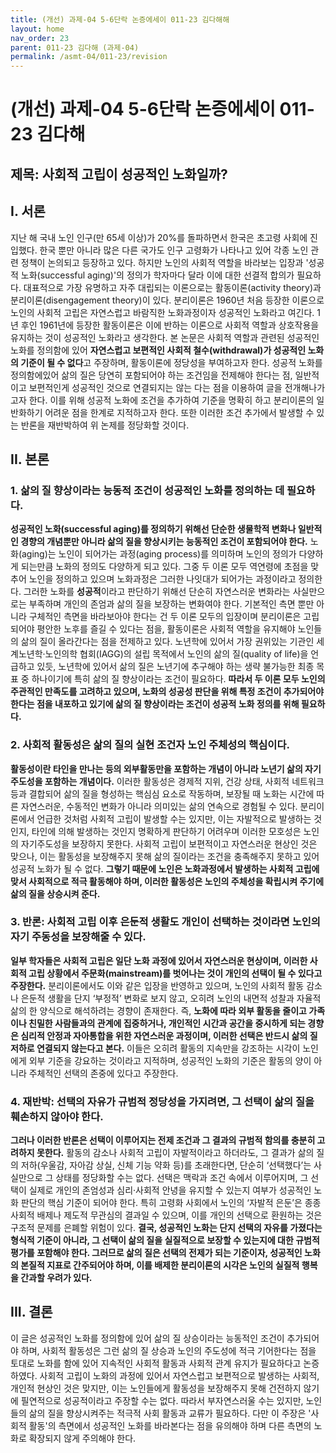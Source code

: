 ```yaml
---
title: (개선) 과제-04 5-6단락 논증에세이 011-23 김다해해
layout: home
nav_order: 23
parent: 011-23 김다해 (과제-04)
permalink: /asmt-04/011-23/revision
---
```


# (개선) 과제-04 5-6단락 논증에세이 011-23 김다해

## 제목: 사회적 고립이 성공적인 노화일까?

## I. 서론

지난 해 국내 노인 인구(만 65세 이상)가 20%를 돌파하면서 한국은 초고령 사회에 진입했다. 한국 뿐만 아니라 많은 다른 국가도 인구 고령화가 나타나고 있어 각종 노인 관련 정책이 논의되고 등장하고 있다. 하지만 노인의 사회적 역할을 바라보는 입장과 '성공적 노화(successful aging)'의 정의가 학자마다 달라 이에 대한 선결적 합의가 필요하다. 대표적으로 가장 유명하고 자주 대립되는 이론으로는 활동이론(activity theory)과 분리이론(disengagement theory)이 있다. 분리이론은 1960년 처음 등장한 이론으로 노인의 사회적 고립은 자연스럽고 바람직한 노화과정이자 성공적인 노화라고 여긴다. 1년 후인 1961년에 등장한 활동이론은 이에 반하는 이론으로 사회적 역할과 상호작용을 유지하는 것이 성공적인 노화라고 생각한다. 본 논문은 사회적 역할과 관련된 성공적인 노화를 정의함에 있어 **자연스럽고 보편적인 사회적 철수(withdrawal)가 성공적인 노화의 기준이 될 수 없다**고 주장하며, 활동이론에 정당성을 부여하고자 한다. 성공적 노화를 정의함에있어 삶의 질은 당연히 포함되어야 하는 조건임을 전제해야 한다는 점, 일반적이고 보편적인게 성공적인 것으로 연결되지는 않는 다는 점을 이용하여 글을 전개해나가고자 한다. 이를 위해 성공적 노화에 조건을 추가하여 기준을 명확히 하고 분리이론의 일반화하기 어려운 점을 한계로 지적하고자 한다. 또한 이러한 조건 추가에서 발생할 수 있는 반론을 재반박하여 위 논제를 정당화할 것이다.

## II. 본론

### 1. 삶의 질 향상이라는 능동적 조건이 성공적인 노화를 정의하는 데 필요하다.

**성공적인 노화(successful aging)를 정의하기 위해선 단순한 생물학적 변화나 일반적인 경향의 개념뿐만 아니라 삶의 질을 향상시키는 능동적인 조건이 포함되어야 한다.** 노화(aging)는 노인이 되어가는 과정(aging process)를 의미하며 노인의 정의가 다양하게 되는만큼 노화의 정의도 다양하게 되고 있다. 그중 두 이론 모두 역연령에 초점을 맞추어 노인을 정의하고 있으며 노화과정은 그러한 나잇대가 되어가는 과정이라고 정의한다. 그러한 노화를 **성공적**이라고 판단하기 위해선 단순히 자연스러운 변화라는 사실만으로는 부족하며 개인의 존엄과 삶의 질을 보장하는 변화여야 한다. 기본적인 측면 뿐만 아니라 구체적인 측면을 바라보아야 한다는 건 두 이론 모두의 입장이며 분리이론은 고립되어야 평안한 노후를 즐길 수 있다는 점을, 활동이론은 사회적 역할을 유지해야 노인들의 삶의 질이 올라간다는 점을 전제하고 있다. 노년학에 있어서 가장 권위있는 기관인 세계노년학·노인의학 협회(IAGG)의 설립 목적에서 노인의 삶의 질(quality of life)을 언급하고 있듯, 노년학에 있어서 삶의 질은 노년기에 추구해야 하는 생략 불가능한 최종 목표 중 하나이기에 특히 삶의 질 향상이라는 조건이 필요하다. **따라서 두 이론 모두 노인의 주관적인 만족도를 고려하고 있으며, 노화의 성공성 판단을 위해 특정 조건이 추가되어야 한다는 점을 내포하고 있기에 삶의 질 향상이라는 조건이 성공적 노화 정의를 위해 필요하다.**

### 2. 사회적 활동성은 삶의 질의 실현 조건자 노인 주체성의 핵심이다.

**활동성이란 타인을 만나는 등의 외부활동만을 포함하는 개념이 아니라 노년기 삶의 자기주도성을 포함하는 개념이다.** 이러한 활동성은 경제적 지위, 건강 상태, 사회적 네트워크 등과 결합되어 삶의 질을 형성하는 핵심심 요소로 작동하며, 보장될 때 노화는 시간에 따른 자연스러운, 수동적인 변화가 아니라 의미있는 삶의 연속으로 경험될 수 있다. 분리이론에서 언급한 것처럼 사회적 고립이 발생할 수는 있지만, 이는 자발적으로 발생하는 것인지, 타인에 의해 발생하는 것인지 명확하게 판단하기 어려우며 이러한 모호성은 노인의 자기주도성을 보장하지 못한다. 사회적 고립이 보편적이고 자연스러운 현상인 것은 맞으나, 이는 활동성을 보장해주지 못해 삶의 질이라는 조건을 충족해주지 못하고 있어 성공적 노화가 될 수 없다. **그렇기 때문에 노인은 노화과정에서 발생하는 사회적 고립에 맞서 사회적으로 적극 활동해야 하며, 이러한 활동성은 노인의 주체성을 확립시켜 주기에 삶의 질을 상승시켜 준다.**

### 3. 반론: 사회적 고립 이후 은둔적 생활도 개인이 선택하는 것이라면 노인의 자기 주동성을 보장해줄 수 있다.

**일부 학자들은 사회적 고립은 일단 노화 과정에 있어서 자연스러운 현상이며, 이러한 사회적 고립 상황에서 주문화(mainstream)를 벗어나는 것이 개인의 선택이 될 수 있다고 주장한다.** 분리이론에서도 이와 같은 입장을 반영하고 있으며, 노인의 사회적 활동 감소나 은둔적 생활을 단지 ‘부정적’ 변화로 보지 않고, 오히려 노인의 내면적 성찰과 자율적 삶의 한 양식으로 해석하려는 경향이 존재한다. 즉, **노화에 따라 외부 활동을 줄이고 가족이나 친밀한 사람들과의 관계에 집중하거나, 개인적인 시간과 공간을 중시하게 되는 경향은 심리적 안정과 자아통합을 위한 자연스러운 과정이며, 이러한 선택은 반드시 삶의 질 저하로 연결되지 않는다고 본다.** 이들은 오히려 활동의 지속만을 강조하는 시각이 노인에게 외부 기준을 강요하는 것이라고 지적하며, 성공적인 노화의 기준은 활동의 양이 아니라 주체적인 선택의 존중에 있다고 주장한다.

### 4. 재반박: 선택의 자유가 규범적 정당성을 가지려면, 그 선택이 삶의 질을 훼손하지 않아야 한다.

**그러나 이러한 반론은 선택이 이루어지는 전제 조건과 그 결과의 규범적 함의를 충분히 고려하지 못한다.** 활동의 감소나 사회적 고립이 자발적이라고 하더라도, 그 결과가 삶의 질의 저하(우울감, 자아감 상실, 신체 기능 약화 등)를 초래한다면, 단순히 ‘선택했다’는 사실만으로 그 상태를 정당화할 수는 없다. 선택은 맥락과 조건 속에서 이루어지며, 그 선택이 실제로 개인의 존엄성과 심리·사회적 안녕을 유지할 수 있는지 여부가 성공적인 노화 판단의 핵심 기준이 되어야 한다. 특히 고령화 사회에서 노인의 ‘자발적 은둔’은 종종 사회적 배제나 제도적 무관심의 결과일 수 있으며, 이를 개인의 선택으로 환원하는 것은 구조적 문제를 은폐할 위험이 있다. **결국, 성공적인 노화는 단지 선택의 자유를 가졌다는 형식적 기준이 아니라, 그 선택이 삶의 질을 실질적으로 보장할 수 있는지에 대한 규범적 평가를 포함해야 한다. 그러므로 삶의 질은 선택의 전제가 되는 기준이자, 성공적인 노화의 본질적 지표로 간주되어야 하며, 이를 배제한 분리이론의 시각은 노인의 실질적 행복을 간과할 우려가 있다.**

## III. 결론

이 글은 성공적인 노화를 정의함에 있어 삶의 질 상승이라는 능동적인 조건이 추가되어야 하며, 사회적 활동성은 그런 삶의 질 상승과 노인의 주도성에 적극 기어한다는 점을 토대로 노화를 함에 있어 지속적인 사회적 활동과 사회적 관계 유지가 필요하다고 논증하였다. 사회적 고립이 노화의 과정에 있어서 자연스럽고 보편적으로 발생하는 사회적, 개인적 현상인 것은 맞지만, 이는 노인들에게 활동성을 보장해주지 못해 건전하지 않기에 필연적으로 성공적이라고 주장할 수는 없다. 따라서 부자연스러울 수는 있지만, 노인들의 삶의 질을 향상시켜주는 적극적 사회 활동과 교류가 필요하다. 다만 이 주장은 '사회적 활동'의 측면에서 성공적인 노화를 바라본다는 점을 유의해야 하며 다른 측면의 노화로 확장되지 않게 주의해야 한다.   